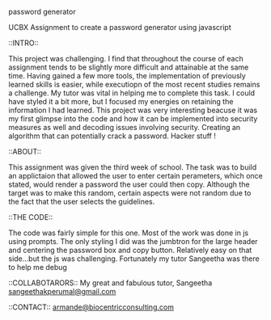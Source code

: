 password generator

UCBX Assignment to create a password generator using javascript

::INTRO::

This project was challenging. I find that throughout the course of each assignment tends to be slightly more difficult and attainable at the same time. Having gained a few more tools, the implementation of previously learned skills is easier, while executiopn of the most recent studies remains a challenge. My tutor was vital in helping me to complete this task. I could have styled it a bit more, but I focused my energies on retaining the information I had learned. This project was very interesting beacuse it was my first glimpse into the code and how it can be implemented into security measures as well and decoding issues involving security. Creating an algorithm that can potentially crack a password. Hacker stuff !

::ABOUT::

This assignment was given the third week of school. The task was to build an applictaion that allowed the user to enter certain perameters, which once stated, would render a password the user could then copy. Although the target was to make this random, certain aspects were not random due to the fact that the user selects the guidelines.

::THE CODE::

The code was fairly simple for this one. Most of the work was done in js using prompts. The only styling I did was the jumbtron for the large header and centering the password box and copy button. Relatively easy on that side...but the js was challenging. Fortunately my tutor Sangeetha was there to help me debug

::COLLABOTARORS::
My great and fabulous tutor, Sangeetha
sangeethakperumal@gmail.com

::CONTACT::
armande@biocentricconsulting.com